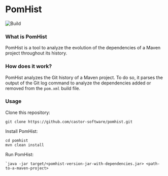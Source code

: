 # PomHist

![Build](https://github.com/castor-software/pomhist//workflows/Build/badge.svg)

### What is PomHist

PomHist is a tool to analyze the evolution of the dependencies of a Maven project throughout its history.

### How does it work?

PomHist analyzes the Git history of a Maven project. To do so, it parses the output of the Git log command to analyze the dependencies added or removed from the `pom.xml` build file.

### Usage

Clone this repository:

```shell script
git clone https://github.com/castor-software/pomhist.git
```

Install PomHist:

```shell script
cd pomhist
mvn clean install
```

Run PomHist:

```shell script
`java -jar target/<pomhist-version-jar-with-dependencies.jar> <path-to-a-maven-project>
```
